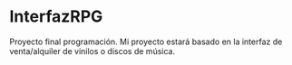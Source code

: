 # InterfazRPG
Proyecto final programación.
Mi proyecto estará basado en la interfaz de venta/alquiler de vinilos o discos de música.

